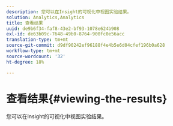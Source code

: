 ```yaml
---
description: 您可以在Insight的可视化中视图实验结果。
solution: Analytics,Analytics
title: 查看结果
uuid: de9b6f34-faf8-43e2-bf93-1078e624b908
exl-id: de63b09c-7648-49b0-8764-900fc0e56acc
translation-type: tm+mt
source-git-commit: d9df90242ef96188f4e4b5e6d04cfef196b0a628
workflow-type: tm+mt
source-wordcount: '32'
ht-degree: 18%

---
```


# 查看结果{#viewing-the-results}

您可以在Insight的可视化中视图实验结果。
